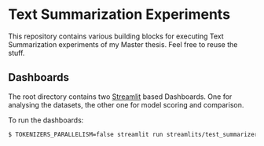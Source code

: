 # Text Summarization Experiments

This repository contains various building blocks for executing Text Summarization experiments of my Master thesis. Feel free to reuse the stuff.

## Dashboards

The root directory contains two [Streamlit](https://www.streamlit.io/) based Dashboards. One for analysing the datasets, the other one for model scoring and comparison.

To run the dashboards:

```bash
$ TOKENIZERS_PARALLELISM=false streamlit run streamlits/test_summarizers.py
``` 
